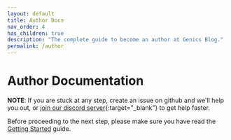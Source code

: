 ```yaml
---
layout: default
title: Author Docs
nav_order: 4
has_children: true
description: "The complete guide to become an author at Genics Blog."
permalink: /author
---
```


# Author Documentation

**NOTE**: If you are stuck at any step, create an issue on github and we'll help you out, or [join our discord server](https://discord.gg/qQEsNkF7F6){:target="_blank"} to get help faster.

Before proceeding to the next step, please make sure you have read the [Getting Started](/getting-started) guide.
